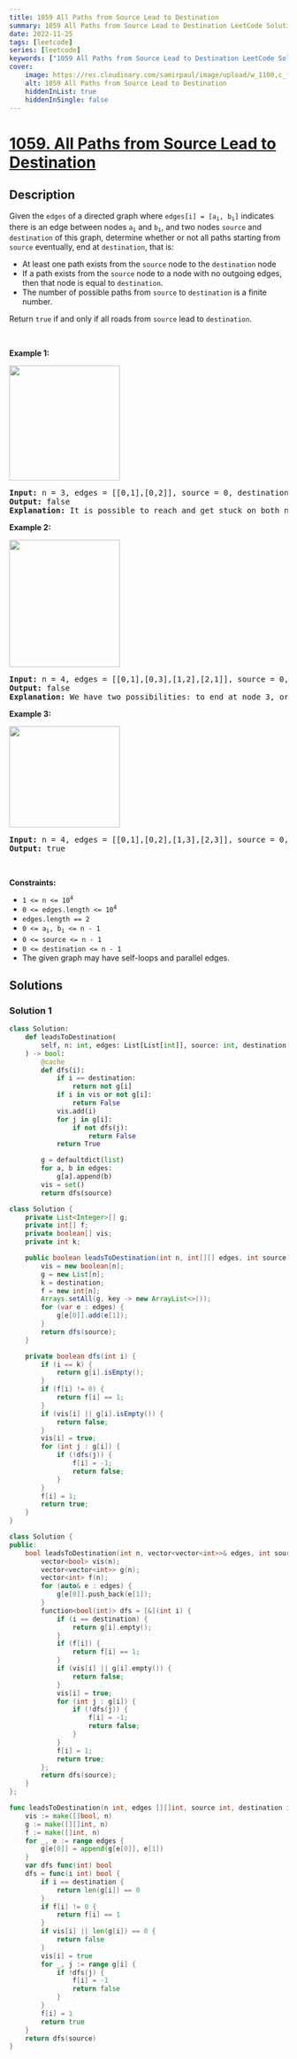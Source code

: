 ```yaml
---
title: 1059 All Paths from Source Lead to Destination
summary: 1059 All Paths from Source Lead to Destination LeetCode Solution Explained
date: 2022-11-25
tags: [leetcode]
series: [leetcode]
keywords: ["1059 All Paths from Source Lead to Destination LeetCode Solution Explained in all languages", "1059 All Paths from Source Lead to Destination", "LeetCode", "leetcode solution in Python3 C++ Java Go PHP Ruby Swift TypeScript Rust C# JavaScript C", "GeeksforGeeks", "InterviewBit", "Coding Ninjas", "HackerRank", "HackerEarth", "CodeChef", "TopCoder", "AlgoExpert", "freeCodeCamp", "Codeforces", "GitHub", "AtCoder", "Samir Paul"]
cover:
    image: https://res.cloudinary.com/samirpaul/image/upload/w_1100,c_fit,co_rgb:FFFFFF,l_text:Arial_75_bold:1059 All Paths from Source Lead to Destination - Solution Explained/problem-solving.webp
    alt: 1059 All Paths from Source Lead to Destination
    hiddenInList: true
    hiddenInSingle: false
---
```



# [1059. All Paths from Source Lead to Destination](https://leetcode.com/problems/all-paths-from-source-lead-to-destination)


## Description

<p>Given the <code>edges</code> of a directed graph where <code>edges[i] = [a<sub>i</sub>, b<sub>i</sub>]</code> indicates there is an edge between nodes <code>a<sub>i</sub></code> and <code>b<sub>i</sub></code>, and two nodes <code>source</code> and <code>destination</code> of this graph, determine whether or not all paths starting from <code>source</code> eventually, end at <code>destination</code>, that is:</p>

<ul>
	<li>At least one path exists from the <code>source</code> node to the <code>destination</code> node</li>
	<li>If a path exists from the <code>source</code> node to a node with no outgoing edges, then that node is equal to <code>destination</code>.</li>
	<li>The number of possible paths from <code>source</code> to <code>destination</code> is a finite number.</li>
</ul>

<p>Return <code>true</code> if and only if all roads from <code>source</code> lead to <code>destination</code>.</p>

<p>&nbsp;</p>
<p><strong class="example">Example 1:</strong></p>
<img alt="" src="https://spcdn.pages.dev/leetcode/problems/1059.All%20Paths%20from%20Source%20Lead%20to%20Destination/images/485_example_1.png" style="width: 200px; height: 208px;" />
<pre>
<strong>Input:</strong> n = 3, edges = [[0,1],[0,2]], source = 0, destination = 2
<strong>Output:</strong> false
<strong>Explanation:</strong> It is possible to reach and get stuck on both node 1 and node 2.
</pre>

<p><strong class="example">Example 2:</strong></p>
<img alt="" src="https://spcdn.pages.dev/leetcode/problems/1059.All%20Paths%20from%20Source%20Lead%20to%20Destination/images/485_example_2.png" style="width: 200px; height: 230px;" />
<pre>
<strong>Input:</strong> n = 4, edges = [[0,1],[0,3],[1,2],[2,1]], source = 0, destination = 3
<strong>Output:</strong> false
<strong>Explanation:</strong> We have two possibilities: to end at node 3, or to loop over node 1 and node 2 indefinitely.
</pre>

<p><strong class="example">Example 3:</strong></p>
<img alt="" src="https://spcdn.pages.dev/leetcode/problems/1059.All%20Paths%20from%20Source%20Lead%20to%20Destination/images/485_example_3.png" style="width: 200px; height: 183px;" />
<pre>
<strong>Input:</strong> n = 4, edges = [[0,1],[0,2],[1,3],[2,3]], source = 0, destination = 3
<strong>Output:</strong> true
</pre>

<p>&nbsp;</p>
<p><strong>Constraints:</strong></p>

<ul>
	<li><code>1 &lt;= n &lt;= 10<sup>4</sup></code></li>
	<li><code>0 &lt;= edges.length &lt;= 10<sup>4</sup></code></li>
	<li><code>edges.length == 2</code></li>
	<li><code>0 &lt;= a<sub>i</sub>, b<sub>i</sub> &lt;= n - 1</code></li>
	<li><code>0 &lt;= source &lt;= n - 1</code></li>
	<li><code>0 &lt;= destination &lt;= n - 1</code></li>
	<li>The given graph may have self-loops and parallel edges.</li>
</ul>

## Solutions

### Solution 1

<!-- tabs:start -->

```python
class Solution:
    def leadsToDestination(
        self, n: int, edges: List[List[int]], source: int, destination: int
    ) -> bool:
        @cache
        def dfs(i):
            if i == destination:
                return not g[i]
            if i in vis or not g[i]:
                return False
            vis.add(i)
            for j in g[i]:
                if not dfs(j):
                    return False
            return True

        g = defaultdict(list)
        for a, b in edges:
            g[a].append(b)
        vis = set()
        return dfs(source)
```

```java
class Solution {
    private List<Integer>[] g;
    private int[] f;
    private boolean[] vis;
    private int k;

    public boolean leadsToDestination(int n, int[][] edges, int source, int destination) {
        vis = new boolean[n];
        g = new List[n];
        k = destination;
        f = new int[n];
        Arrays.setAll(g, key -> new ArrayList<>());
        for (var e : edges) {
            g[e[0]].add(e[1]);
        }
        return dfs(source);
    }

    private boolean dfs(int i) {
        if (i == k) {
            return g[i].isEmpty();
        }
        if (f[i] != 0) {
            return f[i] == 1;
        }
        if (vis[i] || g[i].isEmpty()) {
            return false;
        }
        vis[i] = true;
        for (int j : g[i]) {
            if (!dfs(j)) {
                f[i] = -1;
                return false;
            }
        }
        f[i] = 1;
        return true;
    }
}
```

```cpp
class Solution {
public:
    bool leadsToDestination(int n, vector<vector<int>>& edges, int source, int destination) {
        vector<bool> vis(n);
        vector<vector<int>> g(n);
        vector<int> f(n);
        for (auto& e : edges) {
            g[e[0]].push_back(e[1]);
        }
        function<bool(int)> dfs = [&](int i) {
            if (i == destination) {
                return g[i].empty();
            }
            if (f[i]) {
                return f[i] == 1;
            }
            if (vis[i] || g[i].empty()) {
                return false;
            }
            vis[i] = true;
            for (int j : g[i]) {
                if (!dfs(j)) {
                    f[i] = -1;
                    return false;
                }
            }
            f[i] = 1;
            return true;
        };
        return dfs(source);
    }
};
```

```go
func leadsToDestination(n int, edges [][]int, source int, destination int) bool {
	vis := make([]bool, n)
	g := make([][]int, n)
	f := make([]int, n)
	for _, e := range edges {
		g[e[0]] = append(g[e[0]], e[1])
	}
	var dfs func(int) bool
	dfs = func(i int) bool {
		if i == destination {
			return len(g[i]) == 0
		}
		if f[i] != 0 {
			return f[i] == 1
		}
		if vis[i] || len(g[i]) == 0 {
			return false
		}
		vis[i] = true
		for _, j := range g[i] {
			if !dfs(j) {
				f[i] = -1
				return false
			}
		}
		f[i] = 1
		return true
	}
	return dfs(source)
}
```

<!-- tabs:end -->

<!-- end -->
